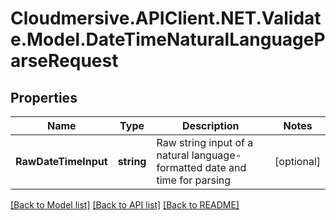 # Cloudmersive.APIClient.NET.Validate.Model.DateTimeNaturalLanguageParseRequest
## Properties

Name | Type | Description | Notes
------------ | ------------- | ------------- | -------------
**RawDateTimeInput** | **string** | Raw string input of a natural language-formatted date and time for parsing | [optional] 

[[Back to Model list]](../README.md#documentation-for-models) [[Back to API list]](../README.md#documentation-for-api-endpoints) [[Back to README]](../README.md)

